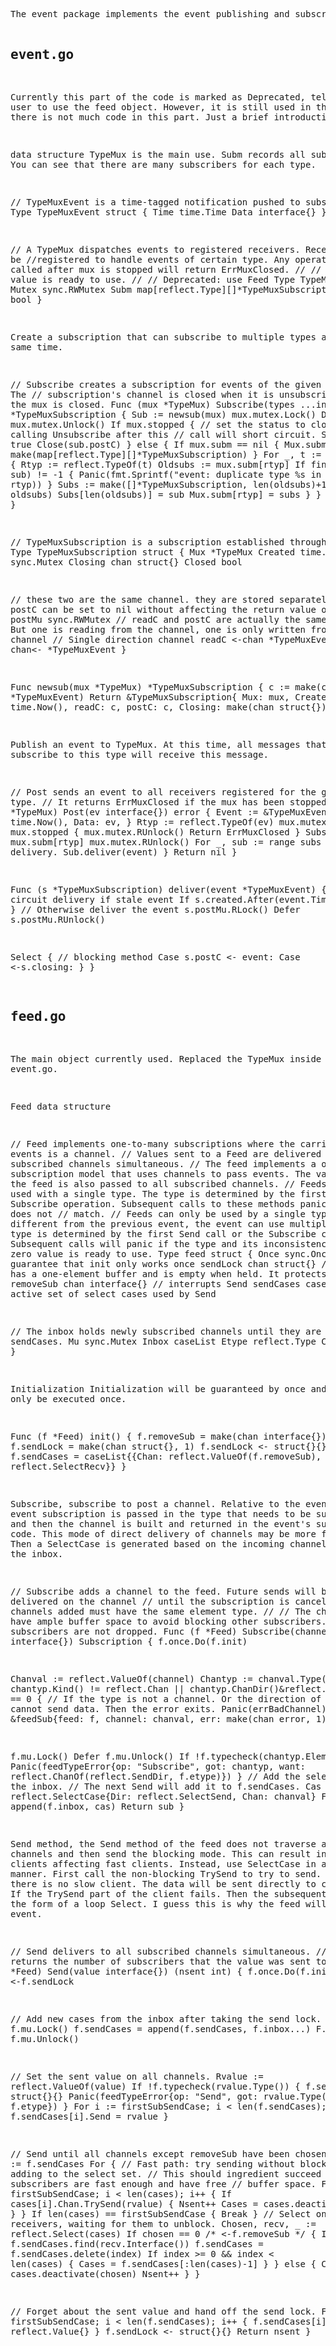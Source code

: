
<!-- saved from url=(0051)https://translate.googleusercontent.com/translate_f -->
<html><head><meta http-equiv="Content-Type" content="text/html; charset=UTF-8"></head><body><pre>The event package implements the event publishing and subscription mode within the same process.

## event.go

Currently this part of the code is marked as Deprecated, telling the user to use the feed object. However, it is still used in the code. And there is not much code in this part. Just a brief introduction.

data structure
TypeMux is the main use. Subm records all subscribers. You can see that there are many subscribers for each type.

// TypeMuxEvent is a time-tagged notification pushed to subscribers.
Type TypeMuxEvent struct {
Time time.Time
Data interface{}
}

// A TypeMux dispatches events to registered receivers. Receivers can be
//registered to handle events of certain type. Any operation
// called after mux is stopped will return ErrMuxClosed.
//
// The zero value is ready to use.
//
// Deprecated: use Feed
Type TypeMux struct {
Mutex sync.RWMutex
Subm map[reflect.Type][]*TypeMuxSubscription
Stopped bool
}


Create a subscription that can subscribe to multiple types at the same time.

// Subscribe creates a subscription for events of the given types. The
// subscription's channel is closed when it is unsubscribed
// or the mux is closed.
Func (mux *TypeMux) Subscribe(types ...interface{}) *TypeMuxSubscription {
Sub := newsub(mux)
mux.mutex.Lock()
Defer mux.mutex.Unlock()
If mux.stopped {
// set the status to closed so that calling Unsubscribe after this
// call will short circuit.
Sub.closed = true
Close(sub.postC)
} else {
If mux.subm == nil {
Mux.subm = make(map[reflect.Type][]*TypeMuxSubscription)
}
For _, t := range types {
Rtyp := reflect.TypeOf(t)
Oldsubs := mux.subm[rtyp]
If find(oldsubs, sub) != -1 {
Panic(fmt.Sprintf("event: duplicate type %s in Subscribe", rtyp))
}
Subs := make([]*TypeMuxSubscription, len(oldsubs)+1)
Copy(subs, oldsubs)
Subs[len(oldsubs)] = sub
Mux.subm[rtyp] = subs
}
}
Return sub
}

// TypeMuxSubscription is a subscription established through TypeMux.
Type TypeMuxSubscription struct {
Mux *TypeMux
Created time.Time
closeMu sync.Mutex
Closing chan struct{}
Closed bool

// these two are the same channel. they are stored separately so
// postC can be set to nil without affecting the return value of
// Chan.
postMu sync.RWMutex
// readC and postC are actually the same channel. But one is reading from the channel, one is only written from the channel
// Single direction channel
readC &lt;-chan *TypeMuxEvent
postC chan&lt;- *TypeMuxEvent
}

Func newsub(mux *TypeMux) *TypeMuxSubscription {
c := make(chan *TypeMuxEvent)
Return &amp;TypeMuxSubscription{
Mux: mux,
Created: time.Now(),
readC: c,
postC: c,
Closing: make(chan struct{}),
}
}

Publish an event to TypeMux. At this time, all messages that subscribe to this type will receive this message.

// Post sends an event to all receivers registered for the given type.
// It returns ErrMuxClosed if the mux has been stopped.
Func (mux *TypeMux) Post(ev interface{}) error {
Event := &amp;TypeMuxEvent{
Time: time.Now(),
Data: ev,
}
Rtyp := reflect.TypeOf(ev)
mux.mutex.RLock()
If mux.stopped {
mux.mutex.RUnlock()
Return ErrMuxClosed
}
Subs := mux.subm[rtyp]
mux.mutex.RUnlock()
For _, sub := range subs {
// Blocked delivery.
Sub.deliver(event)
}
Return nil
}


Func (s *TypeMuxSubscription) deliver(event *TypeMuxEvent) {
// Short circuit delivery if stale event
If s.created.After(event.Time) {
Return
}
// Otherwise deliver the event
s.postMu.RLock()
Defer s.postMu.RUnlock()

Select { // blocking method
Case s.postC &lt;- event:
Case &lt;-s.closing:
}
}


## feed.go
The main object currently used. Replaced the TypeMux inside the event.go.

Feed data structure

// Feed implements one-to-many subscriptions where the carrier of events is a channel.
// Values ​​sent to a Feed are delivered to all subscribed channels simultaneous.
// The feed implements a one-to-many subscription model that uses channels to pass events. The value sent to the feed is also passed to all subscribed channels.
// Feeds can only be used with a single type. The type is determined by the first Send or
// Subscribe operation. Subsequent calls to these methods panic if the type does not
// match.
// Feeds can only be used by a single type. This is different from the previous event, the event can use multiple types. The type is determined by the first Send call or the Subscribe call. Subsequent calls will panic if the type and its inconsistency
// The zero value is ready to use.
Type feed struct {
Once sync.Once // guarantee that init only works once
sendLock chan struct{} // sendLock has a one-element buffer and is empty when held. It protects sendCases.
removeSub chan interface{} // interrupts Send
sendCases caseList // the active set of select cases used by Send

// The inbox holds newly subscribed channels until they are added to sendCases.
Mu sync.Mutex
Inbox caseList
Etype reflect.Type
Closed bool
}

Initialization Initialization will be guaranteed by once and will only be executed once.

Func (f *Feed) init() {
f.removeSub = make(chan interface{})
f.sendLock = make(chan struct{}, 1)
f.sendLock &lt;- struct{}{}
f.sendCases = caseList{{Chan: reflect.ValueOf(f.removeSub), Dir: reflect.SelectRecv}}
}

Subscribe, subscribe to post a channel. Relative to the event. The event subscription is passed in the type that needs to be subscribed, and then the channel is built and returned in the event's subscription code. This mode of direct delivery of channels may be more flexible.
Then a SelectCase is generated based on the incoming channel. Put it in the inbox.

// Subscribe adds a channel to the feed. Future sends will be delivered on the channel
// until the subscription is canceled. All channels added must have the same element type.
//
// The channel should have ample buffer space to avoid blocking other subscribers.
// Slow subscribers are not dropped.
Func (f *Feed) Subscribe(channel interface{}) Subscription {
f.once.Do(f.init)

Chanval := reflect.ValueOf(channel)
Chantyp := chanval.Type()
If chantyp.Kind() != reflect.Chan || chantyp.ChanDir()&amp;reflect.SendDir == 0 { // If the type is not a channel. Or the direction of the channel cannot send data. Then the error exits.
Panic(errBadChannel)
}
Sub := &amp;feedSub{feed: f, channel: chanval, err: make(chan error, 1)}

f.mu.Lock()
Defer f.mu.Unlock()
If !f.typecheck(chantyp.Elem()) {
Panic(feedTypeError{op: "Subscribe", got: chantyp, want: reflect.ChanOf(reflect.SendDir, f.etype)})
}
// Add the select case to the inbox.
// The next Send will add it to f.sendCases.
Cas := reflect.SelectCase{Dir: reflect.SelectSend, Chan: chanval}
F.inbox = append(f.inbox, cas)
Return sub
}


Send method, the Send method of the feed does not traverse all the channels and then send the blocking mode. This can result in slow clients affecting fast clients. Instead, use SelectCase in a reflective manner. First call the non-blocking TrySend to try to send. This way if there is no slow client. The data will be sent directly to completion. If the TrySend part of the client fails. Then the subsequent is sent in the form of a loop Select. I guess this is why the feed will replace the event.


// Send delivers to all subscribed channels simultaneous.
// It returns the number of subscribers that the value was sent to.
Func (f *Feed) Send(value interface{}) (nsent int) {
f.once.Do(f.init)
&lt;-f.sendLock

// Add new cases from the inbox after taking the send lock.
f.mu.Lock()
f.sendCases = append(f.sendCases, f.inbox...)
F.inbox = nil
f.mu.Unlock()

// Set the sent value on all channels.
Rvalue := reflect.ValueOf(value)
If !f.typecheck(rvalue.Type()) {
f.sendLock &lt;- struct{}{}
Panic(feedTypeError{op: "Send", got: rvalue.Type(), want: f.etype})
}
For i := firstSubSendCase; i &lt; len(f.sendCases); i++ {
f.sendCases[i].Send = rvalue
}

// Send until all channels except removeSub have been chosen.
Cases := f.sendCases
For {
// Fast path: try sending without blocking before adding to the select set.
// This should ingredient succeed if subscribers are fast enough and have free
// buffer space.
For i := firstSubSendCase; i &lt; len(cases); i++ {
If cases[i].Chan.TrySend(rvalue) {
Nsent++
Cases = cases.deactivate(i)
I--
}
}
If len(cases) == firstSubSendCase {
Break
}
// Select on all the receivers, waiting for them to unblock.
Chosen, recv, _ := reflect.Select(cases)
If chosen == 0 /* &lt;-f.removeSub */ {
Index := f.sendCases.find(recv.Interface())
f.sendCases = f.sendCases.delete(index)
If index &gt;= 0 &amp;&amp; index &lt; len(cases) {
Cases = f.sendCases[:len(cases)-1]
}
} else {
Cases = cases.deactivate(chosen)
Nsent++
}
}

// Forget about the sent value and hand off the send lock.
For i := firstSubSendCase; i &lt; len(f.sendCases); i++ {
f.sendCases[i].Send = reflect.Value{}
}
f.sendLock &lt;- struct{}{}
Return nsent
}

</pre></body></html>